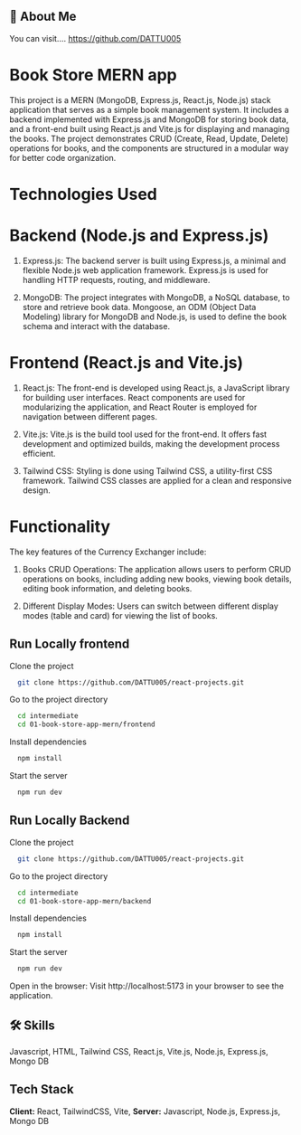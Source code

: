 ## 🚀 About Me

You can visit....
https://github.com/DATTU005

# Book Store MERN app

This project is a MERN (MongoDB, Express.js, React.js, Node.js) stack application that serves as a simple book management system. It includes a backend implemented with Express.js and MongoDB for storing book data, and a front-end built using React.js and Vite.js for displaying and managing the books. The project demonstrates CRUD (Create, Read, Update, Delete) operations for books, and the components are structured in a modular way for better code organization.

# Technologies Used

# Backend (Node.js and Express.js)

1. Express.js: The backend server is built using Express.js, a minimal and flexible Node.js web application framework. Express.js is used for handling HTTP requests, routing, and middleware.

2. MongoDB: The project integrates with MongoDB, a NoSQL database, to store and retrieve book data. Mongoose, an ODM (Object Data Modeling) library for MongoDB and Node.js, is used to define the book schema and interact with the database.

# Frontend (React.js and Vite.js)

1. React.js: The front-end is developed using React.js, a JavaScript library for building user interfaces. React components are used for modularizing the application, and React Router is employed for navigation between different pages.

2. Vite.js: Vite.js is the build tool used for the front-end. It offers fast development and optimized builds, making the development process efficient.

3. Tailwind CSS: Styling is done using Tailwind CSS, a utility-first CSS framework. Tailwind CSS classes are applied for a clean and responsive design.

# Functionality

The key features of the Currency Exchanger include:

1. Books CRUD Operations: The application allows users to perform CRUD operations on books, including adding new books, viewing book details, editing book information, and deleting books.

2. Different Display Modes: Users can switch between different display modes (table and card) for viewing the list of books.

## Run Locally frontend

Clone the project

```bash
  git clone https://github.com/DATTU005/react-projects.git
```

Go to the project directory

```bash
  cd intermediate
  cd 01-book-store-app-mern/frontend
```

Install dependencies

```bash
  npm install
```

Start the server

```bash
  npm run dev
```

## Run Locally Backend

Clone the project

```bash
  git clone https://github.com/DATTU005/react-projects.git
```

Go to the project directory

```bash
  cd intermediate
  cd 01-book-store-app-mern/backend
```

Install dependencies

```bash
  npm install
```

Start the server

```bash
  npm run dev
```

Open in the browser: Visit http://localhost:5173 in your browser to see the application.

## 🛠 Skills

Javascript, HTML, Tailwind CSS, React.js, Vite.js, Node.js, Express.js, Mongo DB

## Tech Stack

**Client:** React, TailwindCSS, Vite,
**Server:** Javascript, Node.js, Express.js, Mongo DB
